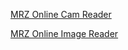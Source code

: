 [MRZ Online Cam Reader](https://ravendano014.github.io/mrz/)

[MRZ Online Image Reader](https://ravendano014.github.io/mrz/MRZFeed,html)
